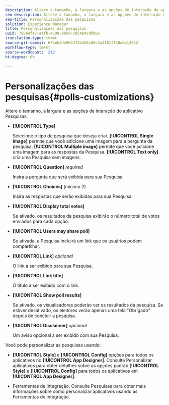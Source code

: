 ```yaml
---
description: Altere o tamanho, a largura e as opções de interação do aplicativo Pesquisas.
seo-description: Altere o tamanho, a largura e as opções de interação do aplicativo Pesquisas.
seo-title: Personalizações das pesquisas
solution: Experience Manager
title: Personalizações das pesquisas
uuid: 788a4fa7-aafb-4508-b9c0-cd54e4cd9b86
translation-type: tm+mt
source-git-commit: 67aeb3de964473b326c88c3a3f81ff48a6a12652
workflow-type: tm+mt
source-wordcount: '212'
ht-degree: 0%

---
```



# Personalizações das pesquisas{#polls-customizations}

Altere o tamanho, a largura e as opções de interação do aplicativo Pesquisas.



* **[!UICONTROL Type]**

   Selecione o tipo de pesquisa que deseja criar. **[!UICONTROL Single image]** permite que você adicione uma imagem para a pergunta da pesquisa. **[!UICONTROL Multiple image]** permite que você adicione uma imagem para as respostas da Pesquisa. **[!UICONTROL Text only]** cria uma Pesquisa sem imagens.

* **[!UICONTROL Question]**  *required*

   Insira a pergunta que será exibida para sua Pesquisa.

* **[!UICONTROL Choices]** (mínimo 2)

   Insira as respostas que serão exibidas para sua Pesquisa.

* **[!UICONTROL Display total votes]**

   Se ativado, os resultados da pesquisa exibirão o número total de votos enviados para cada opção.

* **[!UICONTROL Users may share poll]**

   Se ativada, a Pesquisa incluirá um link que os usuários podem compartilhar.

* **[!UICONTROL Link]** *opcional*

   O link a ser exibido para sua Pesquisa.

* **[!UICONTROL Link title]**

   O título a ser exibido com o link.

* **[!UICONTROL Show poll results]**

   Se ativado, os visualizadores poderão ver os resultados da pesquisa. Se estiver desativado, os eleitores verão apenas uma tela &quot;Obrigado&quot; depois de concluir a pesquisa.

* **[!UICONTROL Disclaimer]** *opcional*

   Um aviso opcional a ser exibido com sua Pesquisa.

Você pode personalizar as pesquisas usando:

* **[!UICONTROL Style]** e  **[!UICONTROL Config]** opções para todos os aplicativos no  **[!UICONTROL App Designer]**. Consulte Personalizar aplicativos para obter detalhes sobre as opções padrão **[!UICONTROL Style]** e **[!UICONTROL Config]** para todos os aplicativos em **[!UICONTROL App Designer]**.

* Ferramentas de integração. Consulte Pesquisas para obter mais informações sobre como personalizar aplicativos usando as Ferramentas de integração.

